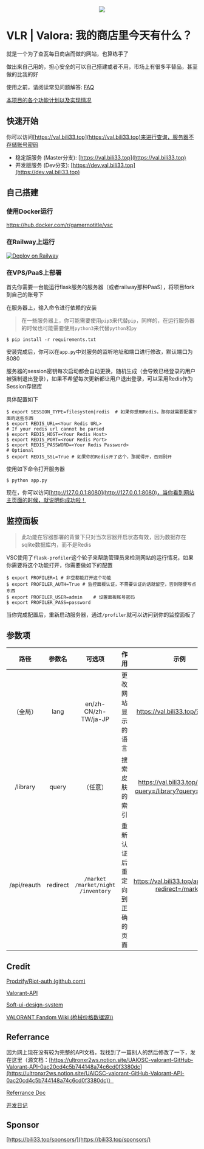 <div align="center">
<img src='https://cdn.jsdelivr.net/gh/GamerNoTitle/VALORA@dev/assets/img/head.png'>
</div>

# VLR | Valora: 我的商店里今天有什么？

就是一个为了查瓦每日商店而做的网站，也算练手了

做出来自己用的，担心安全的可以自己搭建或者不用，市场上有很多平替品，甚至做的比我的好

使用之前，请阅读常见问题解答: [FAQ](https://gamernotitle.notion.site/gamernotitle/VALORA-FAQ-86f072f8cebf4a8d9453a795b24cd507#eac12e01944f4e279ff7da7b19900bb9)

[本项目的各个功能计划以及实现情况](https://github.com/users/GamerNoTitle/projects/1)

## 快速开始

你可以访问[https://val.bili33.top](https://val.bili33.top)来进行查询，服务器不存储账号密码

- 稳定版服务 (Master分支): [https://val.bili33.top](https://val.bili33.top)
- 开发版服务 (Dev分支): [https://dev.val.bili33.top](https://dev.val.bili33.top)

## 自己搭建

### 使用Docker运行

https://hub.docker.com/r/gamernotitle/vsc

### 在Railway上运行

[![Deploy on Railway](https://railway.app/button.svg)](https://railway.app/template/JuUPyU?referralCode=U8coe_)

### 在VPS/PaaS上部署

首先你需要一台能运行flask服务的服务器（或者railway那种PaaS），将项目fork到自己的账号下

在服务器上，输入命令进行依赖的安装

> 在一些服务器上，你可能需要使用`pip3`来代替`pip`，同样的，在运行服务器的时候也可能需要使用`python3`来代替`python`和`py`

```shell
$ pip install -r requirements.txt
```

安装完成后，你可以在`app.py`中对服务的监听地址和端口进行修改，默认端口为8080

服务器的session密钥每次启动都会自动更换，随机生成（会导致已经登录的用户被强制退出登录），如果不希望每次更新都让用户退出登录，可以采用Redis作为Session存储库

具体配置如下

```shell
$ export SESSION_TYPE=filesystem|redis  # 如果你想用Redis，那你就需要配置下面的这些东西
$ export REDIS_URL=<Your Redis URL>
# If your redis url cannot be parsed
$ export REDIS_HOST=<Your Redis Host>
$ export REDIS_PORT=<Your Redis Port>
$ export REDIS_PASSWORD=<Your Redis Password>
# Optional
$ export REDIS_SSL=True # 如果你的Redis开了这个，那就得开，否则别开
```

使用如下命令打开服务器

```shell
$ python app.py
```

现在，你可以访问[http://127.0.0.1:8080](http://127.0.0.1:8080)，当你看到网站主页面的时候，就说明你成功啦！

## 监控面板

> 此功能在容器部署的背景下只对当次容器开启状态有效，因为数据存在sqlite数据库内，而不是Redis

VSC使用了`flask-profiler`这个轮子来帮助管理员来检测网站的运行情况，如果你需要将这个功能打开，你需要做如下的配置

```shell
$ export PROFILER=1 # 非空都能打开这个功能
$ export PROFILER_AUTH=True # 监控面板认证，不需要认证的话就留空，否则随便写点东西
$ export PROFILER_USER=admin    # 设置面板账号密码
$ export PROFILER_PASS=password
```

当你完成配置后，重新启动服务器，通过`/profiler`就可以访问到你的监控面板了

## 参数项

|    路径     |  参数名  |        可选项        |        作用        |                             示例                             |
| :---------: | :------: | :------------------: | :----------------: | :----------------------------------------------------------: |
|  （全局）   |   lang   | en/zh-CN/zh-TW/ja-JP | 更改网站显示的语言 |               https://val.bili33.top/?lang=en                |
|  /library   |  query   |       （任意）       |   搜索皮肤的索引   | https://val.bili33.top/library/?query=/library?query=魔术火花 |
| /api/reauth | redirect | `/market` `/market/night` `/inventory` | 重新认证后重定向到正确的页面 | https://val.bili33.top/api/reauth?redirect=/market |

## Credit

[Prodzify/Riot-auth (github.com)](https://github.com/Prodzify/Riot-auth)

[Valorant-API](https://valorant-api.com/)

[Soft-ui-design-system](https://github.com/creativetimofficial/soft-ui-design-system)

[VALORANT Fandom Wiki (枪械价格数据源))](https://valorant.fandom.com/wiki/VALORANT_Wiki)

## Referrance

因为网上现在没有较为完整的API文档，我找到了一篇别人的然后修改了一下，发在这里（源文档：[https://ultronxr2ws.notion.site/UAIOSC-valorant-GitHub-Valorant-API-0ac20cd4c5b744148a74c6cd0f3380dc](https://ultronxr2ws.notion.site/UAIOSC-valorant-GitHub-Valorant-API-0ac20cd4c5b744148a74c6cd0f3380dc)）

[Referrance Doc](https://gamernotitle.notion.site/Valorant-API-baffa2069fb848a781664432564e94d0)

[开发日记](https://bili33.top/posts/Valorant-Shop-with-API/)

## Sponsor

[https://bili33.top/sponsors/](https://bili33.top/sponsors/)